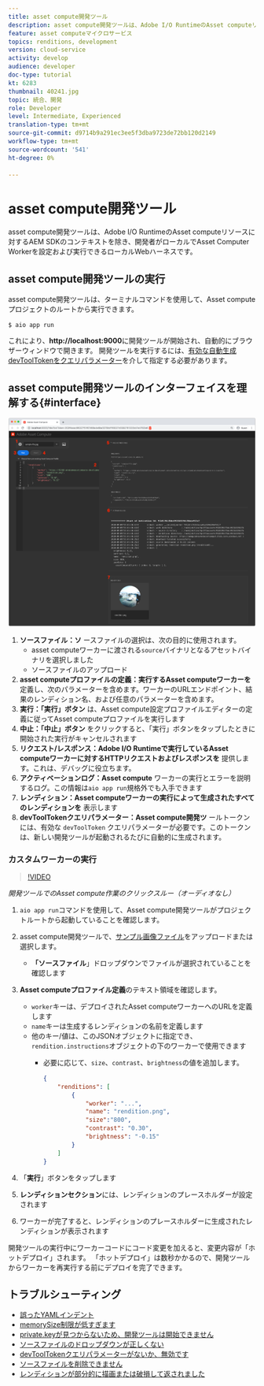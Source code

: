 ```yaml
---
title: asset compute開発ツール
description: asset compute開発ツールは、Adobe I/O RuntimeのAsset computeリソースに対するAEM SDKのコンテキストを除き、開発者がローカルでAsset Computer Workerを設定および実行できるローカルWebハーネスです。
feature: asset computeマイクロサービス
topics: renditions, development
version: cloud-service
activity: develop
audience: developer
doc-type: tutorial
kt: 6283
thumbnail: 40241.jpg
topic: 統合、開発
role: Developer
level: Intermediate, Experienced
translation-type: tm+mt
source-git-commit: d9714b9a291ec3ee5f3dba9723de72bb120d2149
workflow-type: tm+mt
source-wordcount: '541'
ht-degree: 0%

---
```



# asset compute開発ツール

asset compute開発ツールは、Adobe I/O RuntimeのAsset computeリソースに対するAEM SDKのコンテキストを除き、開発者がローカルでAsset Computer Workerを設定および実行できるローカルWebハーネスです。

## asset compute開発ツールの実行

asset compute開発ツールは、ターミナルコマンドを使用して、Asset computeプロジェクトのルートから実行できます。

```
$ aio app run
```

これにより、__http://localhost:9000__&#x200B;に開発ツールが開始され、自動的にブラウザーウィンドウで開きます。 開発ツールを実行するには、[有効な自動生成devToolTokenをクエリパラメーター](#troubleshooting__devtooltoken)を介して指定する必要があります。

## asset compute開発ツールのインターフェイスを理解する{#interface}

![asset compute開発ツール](./assets/development-tool/asset-compute-dev-tool.png)

1. __ソースファイル：ソ__ ースファイルの選択は、次の目的に使用されます。
   + asset computeワーカーに渡される`source`バイナリとなるアセットバイナリを選択しました
   + ソースファイルのアップロード
1. __asset computeプロファイルの定義：実行するAsset computeワーカーを__ 定義し、次のパラメーターを含めます。ワーカーのURLエンドポイント、結果のレンディション名、および任意のパラメーターを含めます。
1. __実行：「実行」ボタン__ は、Asset compute設定プロファイルエディターの定義に従ってAsset computeプロファイルを実行します
1. __中止：「中止」ボタン__ をクリックすると、「実行」ボタンをタップしたときに開始された実行がキャンセルされます
1. __リクエスト/レスポンス：Adobe I/O Runtimeで実行しているAsset computeワーカーに対するHTTPリクエストおよびレスポンスを__ 提供します。これは、デバッグに役立ちます。
1. __アクティベーションログ：Asset compute__ ワーカーの実行とエラーを説明するログ。この情報は`aio app run`規格外でも入手できます
1. __レンディション：Asset computeワーカーの実行によって生成されたすべてのレンディションを__ 表示します
1. __devToolTokenクエリパラメーター：Asset compute開発ツ__ ールトークンには、有効な `devToolToken` クエリパラメーターが必要です。このトークンは、新しい開発ツールが起動されるたびに自動的に生成されます。

### カスタムワーカーの実行

>[!VIDEO](https://video.tv.adobe.com/v/40241?quality=12&learn=on)

_開発ツールでのAsset compute作業のクリックスルー（オーディオなし）_

1. `aio app run`コマンドを使用して、Asset compute開発ツールがプロジェクトルートから起動していることを確認します。
1. asset compute開発ツールで、[サンプル画像ファイル](../assets/samples/sample-file.jpg)をアップロードまたは選択します。
   + __「ソースファイル__」ドロップダウンでファイルが選択されていることを確認します
1. __Asset computeプロファイル定義__&#x200B;のテキスト領域を確認します。
   + `worker`キーは、デプロイされたAsset computeワーカーへのURLを定義します
   + `name`キーは生成するレンディションの名前を定義します
   + 他のキー/値は、このJSONオブジェクトに指定でき、`rendition.instructions`オブジェクトの下のワーカーで使用できます
      + 必要に応じて、`size`、`contrast`、`brightness`の値を追加します。

         ```json
         {
             "renditions": [
                 {
                     "worker": "...",
                     "name": "rendition.png",
                     "size":"800",
                     "contrast": "0.30",
                     "brightness": "-0.15"
                 }
             ]
         }
         ```

1. 「__実行__」ボタンをタップします
1. __レンディションセクション__&#x200B;には、レンディションのプレースホルダーが設定されます
1. ワーカーが完了すると、レンディションのプレースホルダーに生成されたレンディションが表示されます

開発ツールの実行中にワーカーコードにコード変更を加えると、変更内容が「ホットデプロイ」されます。 「ホットデプロイ」は数秒かかるので、開発ツールからワーカーを再実行する前にデプロイを完了できます。

## トラブルシューティング

+ [誤ったYAMLインデント](../troubleshooting.md#incorrect-yaml-indentation)
+ [memorySize制限が低すぎます](../troubleshooting.md#memorysize-limit-is-set-too-low)
+ [private.keyが見つからないため、開発ツールは開始できません](../troubleshooting.md#missing-private-key)
+ [ソースファイルのドロップダウンが正しくない](../troubleshooting.md#source-files-dropdown-incorrect)
+ [devToolTokenクエリパラメーターがないか、無効です](../troubleshooting.md#missing-or-invalid-devtooltoken-query-parameter)
+ [ソースファイルを削除できません](../troubleshooting.md#unable-to-remove-source-files)
+ [レンディションが部分的に描画または破損して返されました](../troubleshooting.md#rendition-returned-partially-drawn-or-corrupt)
